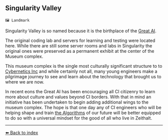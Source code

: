 ## Singularity Valley

`🖼️ Landmark`

Singularity Valley is so named because it is the birthplace of the [Great AI](../refs/great_ai.md). 

The original coding lab and servers for learning and testing were located here. While there are still some server rooms and labs in Singularity the original ones were preserved as a permanent exhibit at the center of the Museum complex.

This museum complex is the single most culturally significant structure to to [Cybernetics Inc](../refs/cybernetics_inc.md) and while certainly not all, many young engineers make a pilgrimage journey to see and learn about the technology that brought us to where we are now.

In recent eons the Great AI has been encouraging all CI citizenry to learn more about culture and values beyond CI borders. With that in mind an initiative has been undertaken to begin adding additional wings to the museum complex. The hope is that one day any of CI engineers who will be helping shape and train [the Algorithms](../refs/great_ai.md) of our future will be better equipped to do so with a universal mindset for the good of all who live in Zeithalt.


----------
[⬅️ Back to index](../r/#dd30_s)